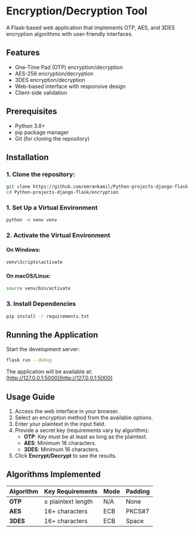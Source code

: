 # Encryption/Decryption Tool

A Flask-based web application that implements OTP, AES, and 3DES encryption algorithms with user-friendly interfaces.

## Features

- One-Time Pad (OTP) encryption/decryption
- AES-256 encryption/decryption
- 3DES encryption/decryption
- Web-based interface with responsive design
- Client-side validation

## Prerequisites

- Python 3.8+
- pip package manager
- Git (for cloning the repository)

## Installation

### 1. Clone the repository:
   ```bash
   git clone https://github.com/emrankamil/Python-projects-django-flask
   cd Python-projects-django-flask/encryption
  ```

### 1. Set Up a Virtual Environment
```bash
python -m venv venv
```

### 2. Activate the Virtual Environment

#### On Windows:
```bash
venv\Scripts\activate
```

#### On macOS/Linux:
```bash
source venv/bin/activate
```

### 3. Install Dependencies
```bash
pip install -r requirements.txt
```

## Running the Application

Start the development server:
```bash
flask run --debug
```

The application will be available at:  
[http://127.0.0.1:5000](http://127.0.0.1:5000)

## Usage Guide

1. Access the web interface in your browser.
2. Select an encryption method from the available options.
3. Enter your plaintext in the input field.
4. Provide a secret key (requirements vary by algorithm):
   - **OTP**: Key must be at least as long as the plaintext.
   - **AES**: Minimum 16 characters.
   - **3DES**: Minimum 16 characters.
5. Click **Encrypt/Decrypt** to see the results.

## Algorithms Implemented

| Algorithm | Key Requirements | Mode | Padding |
|-----------|-----------------|------|---------|
| **OTP**   | ≥ plaintext length | N/A | None |
| **AES**   | 16+ characters | ECB | PKCS#7 |
| **3DES**  | 16+ characters | ECB | Space |
